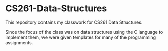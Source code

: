 # CS261-Data-Structures
This repository contains my classwork for CS261 Data Structures.

Since the focus of the class was on data structures using the C language to implement them, we were given templates for many of the programming assignments.
